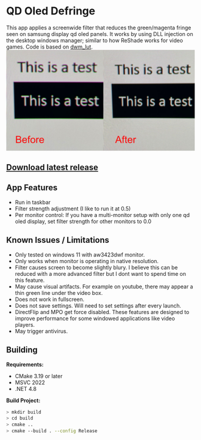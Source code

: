 # QD Oled Defringe
This app applies a screenwide filter that reduces the green/magenta fringe seen on samsung display qd oled panels. It works by using DLL injection on the desktop windows manager; similar to how ReShade works for video games. Code is based on [dwm_lut](https://github.com/lauralex/dwm_lut).
![before and after example photot](example.jpg?raw=true)

## [Download latest release](https://github.com/lauralex/dwm_lut/releases/latest/download/Release.zip)

## App Features
 - Run in taskbar
 - Filter strength adjustment (I like to run it at 0.5)
 - Per monitor control: If you have a multi-monitor setup with only one qd oled display, set filter strength for other monitors to 0.0

## Known Issues / Limitations
 - Only tested on windows 11 with aw3423dwf monitor.
 - Only works when monitor is operating in native resolution.
 - Filter causes screen to become slightly blury. I believe this can be reduced with a more advanced filter but I dont want to spend time on this feature.
 - May cause visual artifacts. For example on youtube, there may appear a thin green line under the video box.
 - Does not work in fullscreen.
 - Does not save settings. Will need to set settings after every launch.
 - DirectFlip and MPO get force disabled. These features are designed to improve performance for some windowed applications like video players.
 - May trigger antivirus.

 ## Building
**Requirements:**
  - CMake 3.19 or later
  - MSVC 2022
  - .NET 4.8

**Build Project:**
```bash
> mkdir build 
> cd build 
> cmake ..
> cmake --build . --config Release
```

 
